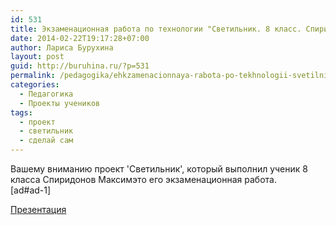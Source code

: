 ```yaml
---
id: 531
title: Экзаменационная работа по технологии "Светильник. 8 класс. Спиридонов Максим
date: 2014-02-22T19:17:28+07:00
author: Лариса Бурухина
layout: post
guid: http://buruhina.ru/?p=531
permalink: /pedagogika/ehkzamenacionnaya-rabota-po-tekhnologii-svetilnik-8-klass-spiridonov-maksim
categories:
  - Педагогика
  - Проекты учеников
tags:
  - проект
  - светильник
  - сделай сам
---
```

Вашему вниманию проект 'Светильник', который выполнил ученик 8 класса Спиридонов Максимэто его экзаменационная работа.  
[ad#ad-1]

[Презентация](https://www.dropbox.com/s/ydqbu7zub0ojb6v/svetilnik.pps)
